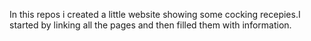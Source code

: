 In this repos i created a little website showing some cocking recepies.I started by linking all the pages and then filled them with information.